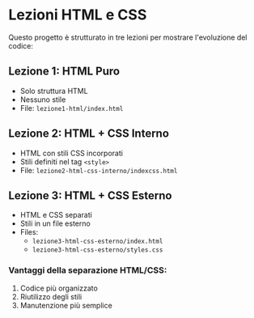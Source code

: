 # Lezioni HTML e CSS

Questo progetto è strutturato in tre lezioni per mostrare l'evoluzione del codice:

## Lezione 1: HTML Puro
- Solo struttura HTML
- Nessuno stile
- File: `lezione1-html/index.html`

## Lezione 2: HTML + CSS Interno
- HTML con stili CSS incorporati
- Stili definiti nel tag `<style>`
- File: `lezione2-html-css-interno/indexcss.html`

## Lezione 3: HTML + CSS Esterno 
- HTML e CSS separati
- Stili in un file esterno
- Files: 
  - `lezione3-html-css-esterno/index.html`
  - `lezione3-html-css-esterno/styles.css`

### Vantaggi della separazione HTML/CSS:
1. Codice più organizzato
2. Riutilizzo degli stili
3. Manutenzione più semplice

